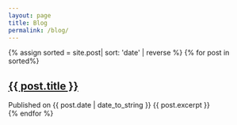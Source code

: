 ```yaml
---
layout: page
title: Blog
permalink: /blog/
---
```


<div class="posts">
    {% assign sorted = site.post| sort: 'date' | reverse %}
    {% for post in sorted%}
        <article>
            <h1><a href="/site{{ post.url }}">{{ post.title }}</a></h1>
            Published on {{ post.date | date_to_string }}
            {{ post.excerpt }}
        </article>
    {% endfor %}
</div>